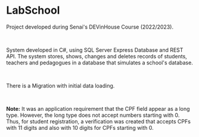 <h1>LabSchool</h1>
<p>Project developed during Senai's DEVinHouse Course (2022/2023).</p>
</br>
<p>System developed in C#, using SQL Server Express Database and REST API. The system stores, shows, changes and deletes records of students, teachers and pedagogues in a database that simulates a school's database. </p>
</br>
<p>There is a Migration with initial data loading.</p>
</br>
<p><b>Note:</b> 
It was an application requirement that the CPF field appear as a long type. However, the long type does not accept numbers starting with 0. Thus, for student registration, a verification was created that accepts CPFs with 11 digits and also with 10 digits for CPFs starting with 0.<p>

